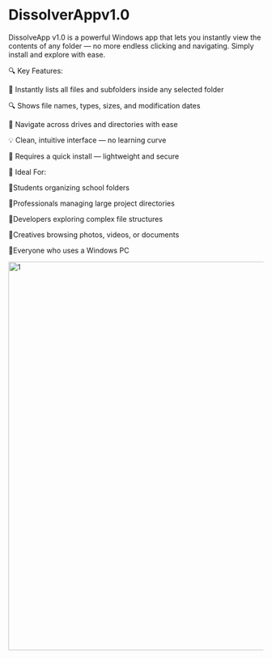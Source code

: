 # DissolverAppv1.0
DissolveApp v1.0 is a powerful Windows app that lets you instantly view the contents of any folder — no more endless clicking and navigating. Simply install and explore with ease.

🔍 Key Features:

📁 Instantly lists all files and subfolders inside any selected folder

🔍 Shows file names, types, sizes, and modification dates

🧭 Navigate across drives and directories with ease

💡 Clean, intuitive interface — no learning curve

🧰 Requires a quick install — lightweight and secure

🎯 Ideal For:

Students organizing school folders

Professionals managing large project directories

Developers exploring complex file structures

Creatives browsing photos, videos, or documents

Everyone who uses a Windows PC

<img width="1366" height="768" alt="1" src="https://github.com/user-attachments/assets/d4a47bd5-0f58-4381-acf9-af4e649db5c3" />

